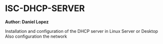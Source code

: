 # ISC-DHCP-SERVER
**Author: Daniel Lopez**

Installation and configuration of the DHCP server in Linux Server or Desktop
Also configuration the network
